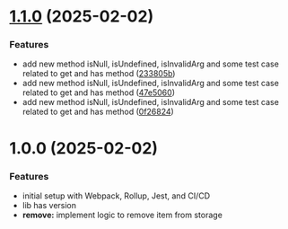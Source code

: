 # [1.1.0](https://github.com/pankajbisht/openDB/compare/v1.0.0...v1.1.0) (2025-02-02)


### Features

* add new method isNull, isUndefined, isInvalidArg and some test case related to get and has method ([233805b](https://github.com/pankajbisht/openDB/commit/233805b218be1b52f60ee64accbf298295f3cdbf))
* add new method isNull, isUndefined, isInvalidArg and some test case related to get and has method ([47e5060](https://github.com/pankajbisht/openDB/commit/47e5060efbaddba10be1b2bc546095a0ab82679c))
* add new method isNull, isUndefined, isInvalidArg and some test case related to get and has method ([0f26824](https://github.com/pankajbisht/openDB/commit/0f268245788acffa3a0c80486fe25858ce4d6b42))

# 1.0.0 (2025-02-02)


### Features

* initial setup with Webpack, Rollup, Jest, and CI/CD
* lib has version
* **remove:** implement logic to remove item from storage
